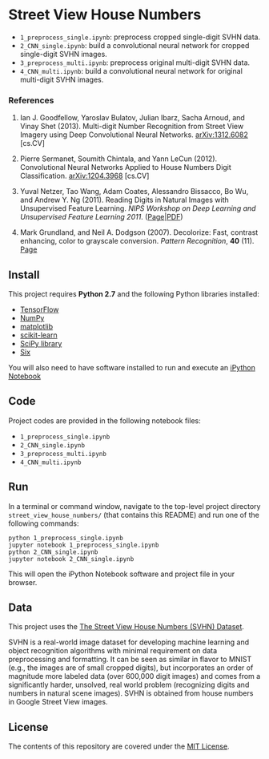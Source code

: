 # Street View House Numbers

- `1_preprocess_single.ipynb`: preprocess cropped single-digit SVHN data.
- `2_CNN_single.ipynb`: build a convolutional neural network for cropped single-digit SVHN images.
- `3_preprocess_multi.ipynb`: preprocess original multi-digit SVHN data.
- `4_CNN_multi.ipynb`: build a convolutional neural network for original multi-digit SVHN images.

### References

1. Ian J. Goodfellow, Yaroslav Bulatov, Julian Ibarz, Sacha Arnoud, and Vinay Shet (2013). Multi-digit Number Recognition from Street View Imagery using Deep Convolutional Neural Networks. [arXiv:1312.6082](https://arxiv.org/abs/1312.6082) [cs.CV]

2. Pierre Sermanet, Soumith Chintala, and Yann LeCun (2012). Convolutional Neural Networks Applied to House Numbers Digit Classification. [arXiv:1204.3968](https://arxiv.org/abs/1204.3968) [cs.CV]

3. Yuval Netzer, Tao Wang, Adam Coates, Alessandro Bissacco, Bo Wu, and Andrew Y. Ng (2011). Reading Digits in Natural Images with Unsupervised Feature Learning. *NIPS Workshop on Deep Learning and Unsupervised Feature Learning 2011*. ([Page](http://ufldl.stanford.edu/housenumbers/)|[PDF](http://ufldl.stanford.edu/housenumbers/nips2011_housenumbers.pdf))

4. Mark Grundland, and Neil A. Dodgson (2007). Decolorize: Fast, contrast enhancing, color to grayscale conversion. *Pattern Recognition*, **40** (11). [Page](http://dx.doi.org/10.1016/j.patcog.2006.11.003)

## Install

This project requires **Python 2.7** and the following Python libraries installed:

- [TensorFlow](http://www.tensorflow.org/)
- [NumPy](http://www.numpy.org/)
- [matplotlib](http://matplotlib.org/)
- [scikit-learn](http://scikit-learn.org/stable/)
- [SciPy library](http://www.scipy.org/scipylib/index.html)
- [Six](http://pypi.python.org/pypi/six/)

You will also need to have software installed to run and execute an [iPython Notebook](http://ipython.org/notebook.html)

## Code

Project codes are provided in the following notebook files:
- `1_preprocess_single.ipynb`
- `2_CNN_single.ipynb`
- `3_preprocess_multi.ipynb`
- `4_CNN_multi.ipynb`

## Run

In a terminal or command window, navigate to the top-level project directory `street_view_house_numbers/` (that contains this README) and run one of the following commands:

```
python 1_preprocess_single.ipynb
jupyter notebook 1_preprocess_single.ipynb
python 2_CNN_single.ipynb
jupyter notebook 2_CNN_single.ipynb
```

This will open the iPython Notebook software and project file in your browser.

## Data

This project uses the [The Street View House Numbers (SVHN) Dataset](http://ufldl.stanford.edu/housenumbers/).

SVHN is a real-world image dataset for developing machine learning and object recognition algorithms with minimal requirement on data preprocessing and formatting. It can be seen as similar in flavor to MNIST (e.g., the images are of small cropped digits), but incorporates an order of magnitude more labeled data (over 600,000 digit images) and comes from a significantly harder, unsolved, real world problem (recognizing digits and numbers in natural scene images). SVHN is obtained from house numbers in Google Street View images. 

## License

The contents of this repository are covered under the [MIT License](LICENSE).
